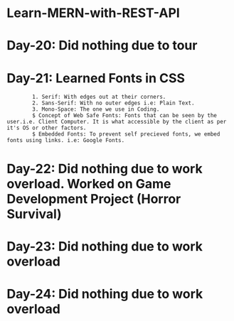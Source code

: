 # Learn-MERN-with-REST-API


# Day-20: Did nothing due to tour

# Day-21: Learned Fonts in CSS
            1. Serif: With edges out at their corners.
            2. Sans-Serif: With no outer edges i.e: Plain Text.
            3. Mono-Space: The one we use in Coding.
            $ Concept of Web Safe Fonts: Fonts that can be seen by the user.i.e. Client Computer. It is what accessible by the client as per it's OS or other factors.
            $ Embedded Fonts: To prevent self precieved fonts, we embed fonts using links. i.e: Google Fonts.

# Day-22: Did nothing due to work overload. Worked on Game Development Project (Horror Survival)

# Day-23: Did nothing due to work overload
# Day-24: Did nothing due to work overload